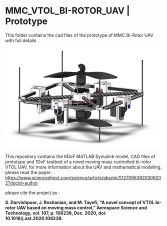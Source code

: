 # MMC_VTOL_BI-ROTOR_UAV | Prototype
This folder contains the cad files of the prototype of MMC Bi-Rotor UAV with full details

![overal view of the prototype](https://github.com/shahind/Moving-Mass-Controlled-VTOL-Bi-Rotor-UAV/raw/main/Prototype%20CAD/overal.png)

This repository contains the 6DoF MATLAB Symulink model, CAD files of prototype and 1DoF testbed of a novel moving mass controlled bi-rotor VTOL UAV,
for more information about the UAV and mathematical modeling, please read the paper:
https://www.sciencedirect.com/science/article/abs/pii/S1270963820309202?dgcid=author

please cite the project as :

**S. Darvishpoor, J. Roshanian, and M. Tayefi, “A novel concept of VTOL bi-rotor UAV based on moving mass control,” Aerospace Science and Technology, vol. 107, p. 106238, Dec. 2020, doi: 10.1016/j.ast.2020.106238.**

